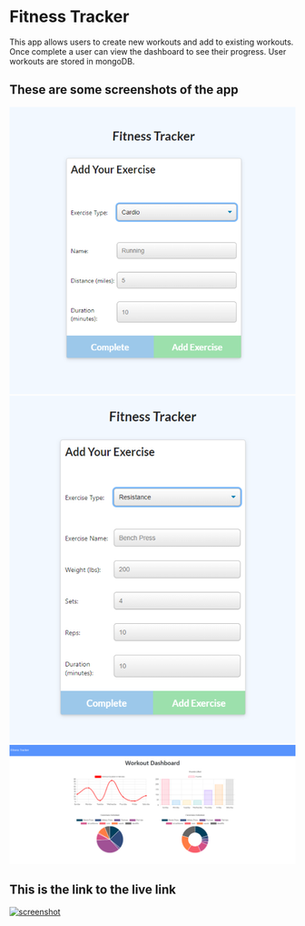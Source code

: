# Fitness Tracker

This app allows users to create new workouts and add to existing workouts. Once complete a user can view the dashboard to see their progress. 
User workouts are stored in mongoDB.

## These are some screenshots of the app
![Cardio](images/cardio.png)
![resistance](images/resistance.png)
![dashboard](images/dashboard.png)

## This is the link to the live link

[![screenshot](images/screenshot.png)](https://my-workout-app1.herokuapp.com/?id=604e6b7e5da03181c46b526b)

